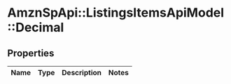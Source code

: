 # AmznSpApi::ListingsItemsApiModel::Decimal

## Properties
Name | Type | Description | Notes
------------ | ------------- | ------------- | -------------

